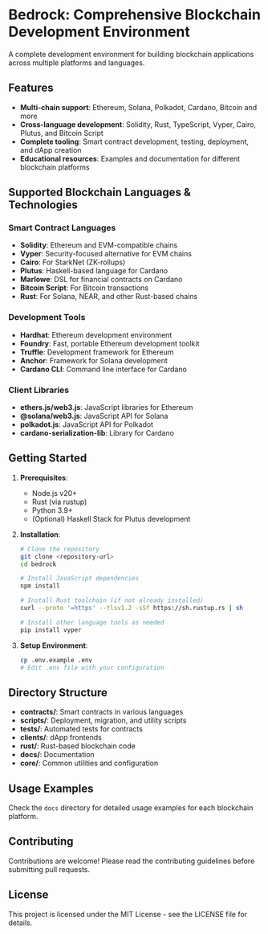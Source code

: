 # Bedrock: Comprehensive Blockchain Development Environment

A complete development environment for building blockchain applications across multiple platforms and languages.

## Features

- **Multi-chain support**: Ethereum, Solana, Polkadot, Cardano, Bitcoin and more
- **Cross-language development**: Solidity, Rust, TypeScript, Vyper, Cairo, Plutus, and Bitcoin Script
- **Complete tooling**: Smart contract development, testing, deployment, and dApp creation
- **Educational resources**: Examples and documentation for different blockchain platforms

## Supported Blockchain Languages & Technologies

### Smart Contract Languages
- **Solidity**: Ethereum and EVM-compatible chains
- **Vyper**: Security-focused alternative for EVM chains
- **Cairo**: For StarkNet (ZK-rollups)
- **Plutus**: Haskell-based language for Cardano
- **Marlowe**: DSL for financial contracts on Cardano
- **Bitcoin Script**: For Bitcoin transactions
- **Rust**: For Solana, NEAR, and other Rust-based chains

### Development Tools
- **Hardhat**: Ethereum development environment
- **Foundry**: Fast, portable Ethereum development toolkit
- **Truffle**: Development framework for Ethereum
- **Anchor**: Framework for Solana development
- **Cardano CLI**: Command line interface for Cardano

### Client Libraries
- **ethers.js/web3.js**: JavaScript libraries for Ethereum
- **@solana/web3.js**: JavaScript API for Solana
- **polkadot.js**: JavaScript API for Polkadot
- **cardano-serialization-lib**: Library for Cardano

## Getting Started

1. **Prerequisites**: 
   - Node.js v20+
   - Rust (via rustup)
   - Python 3.9+
   - (Optional) Haskell Stack for Plutus development

2. **Installation**:
   ```bash
   # Clone the repository
   git clone <repository-url>
   cd bedrock
   
   # Install JavaScript dependencies
   npm install
   
   # Install Rust toolchain (if not already installed)
   curl --proto '=https' --tlsv1.2 -sSf https://sh.rustup.rs | sh
   
   # Install other language tools as needed
   pip install vyper
   ```

3. **Setup Environment**:
   ```bash
   cp .env.example .env
   # Edit .env file with your configuration
   ```

## Directory Structure

- **contracts/**: Smart contracts in various languages
- **scripts/**: Deployment, migration, and utility scripts
- **tests/**: Automated tests for contracts
- **clients/**: dApp frontends
- **rust/**: Rust-based blockchain code
- **docs/**: Documentation
- **core/**: Common utilities and configuration

## Usage Examples

Check the `docs` directory for detailed usage examples for each blockchain platform.

## Contributing

Contributions are welcome! Please read the contributing guidelines before submitting pull requests.

## License

This project is licensed under the MIT License - see the LICENSE file for details.